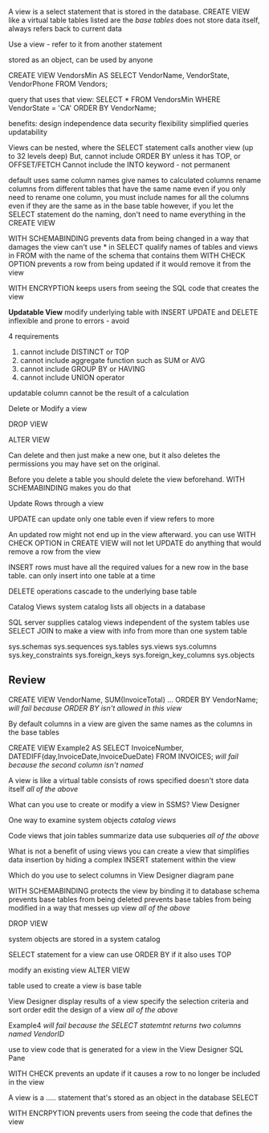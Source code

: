 
A view is a select statement that is stored in the database.
CREATE VIEW
	like a virtual table
	tables listed are the *base tables*
	does not store data itself, always refers back to current data

Use a view - refer to it from another statement

stored as an object, can be used by anyone

CREATE VIEW VendorsMin AS
	SELECT VendorName, VendorState, VendorPhone
	FROM Vendors;

query that uses that view:
	SELECT * FROM VendorsMin
	WHERE VendorState = 'CA'
	ORDER BY VendorName;

benefits:
	design independence
	data security
	flexibility
	simplified queries
	updatability

Views can be nested, where the SELECT statement calls another view
	(up to 32 levels deep)
But, cannot include ORDER BY unless it has TOP, or OFFSET/FETCH
Cannot include the INTO keyword - not permanent

default uses same column names
give names to calculated columns
rename columns from different tables that have the same name
	even if you only need to rename one column, you must include names for all the columns even if they are the same as in the base table
		however, if you let the SELECT statement do the naming, don't need to name everything in the CREATE VIEW


WITH SCHEMABINDING
	prevents data from being changed in a way that damages the view
	can't use * in SELECT
	qualify names of tables and views in FROM with the name of the schema that contains them
WITH CHECK OPTION
	prevents a row from being updated if it would remove it from the view

WITH ENCRYPTION
	keeps users from seeing the SQL code that creates the view

**Updatable View**
modify underlying table with INSERT UPDATE and DELETE
	inflexible and prone to errors - avoid

4 requirements
1. cannot include DISTINCT or TOP
2. cannot include aggregate function such as SUM or AVG
3. cannot include GROUP BY or HAVING
4. cannot include UNION operator

updatable column
	cannot be the result of a calculation

Delete or Modify a view

DROP VIEW

ALTER VIEW

Can delete and then just make a new one, but it also deletes the permissions you may have set on the original.

Before you delete a table you should delete the view beforehand.
	WITH SCHEMABINDING makes you do that

Update Rows through a view

UPDATE can update only one table even if view refers to more

An updated row might not end up in the view afterward.
	you can use WITH CHECK OPTION in CREATE VIEW
	will not let UPDATE do anything that would remove a row from the view

INSERT rows 
	must have all the required values for a new row in the base table.
	can only insert into one table at a time

DELETE operations cascade to the underlying base table

Catalog Views
system catalog lists all objects in a database

SQL server supplies catalog views
	independent of the system tables
	use SELECT
	JOIN to make a view with info from more than one system table


sys.schemas
sys.sequences
sys.tables
sys.views
sys.columns
sys.key_constraints
sys.foreign_keys
sys.foreign_key_columns
sys.objects


## Review

CREATE VIEW VendorName, SUM(InvoiceTotal)
...
ORDER BY VendorName;
	*will fail because ORDER BY isn't allowed in this view*

By default
	columns in a view are given the same names as the columns in the base tables


CREATE VIEW Example2
AS
SELECT InvoiceNumber,
	DATEDIFF(day,InvoiceDate,InvoiceDueDate)
FROM INVOICES;
	*will fail because the second column isn't named*

A view
	is like a virtual table
	consists of rows specified
	doesn't store data itself
	*all of the above*

What can you use to create or modify a view in SSMS?
	View Designer

One way to examine system objects
	*catalog views*

Code views that
	join tables
	summarize data
	use subqueries
	*all of the above*

What is not a benefit of using views
	you can create a view that simplifies data insertion by hiding a complex INSERT statement within the view

Which do you use to select columns in View Designer
	diagram pane

WITH SCHEMABINDING
	protects the view by binding it to database schema
	prevents base tables from being deleted
	prevents base tables from being modified in a way that messes up view
	*all of the above*

DROP VIEW

system objects are stored in a 
	system catalog

SELECT statement for a view
	can use ORDER BY if it also uses TOP

modify an existing view
	ALTER VIEW

table used to create a view is 
	base table

View Designer
	display results of a view
	specify the selection criteria and sort order
	edit the design of a view
	*all of the above*

Example4
	*will fail because the SELECT statemtnt returns two columns named VendorID*

use to view code that is generated for a view in the View Designer
	SQL Pane

WITH CHECK
	prevents an update if it causes a row to no longer be included in the view

A view is a ..... statement that's stored as an object in the database
	SELECT

WITH ENCRPYTION
	prevents users from seeing the code that defines the view
